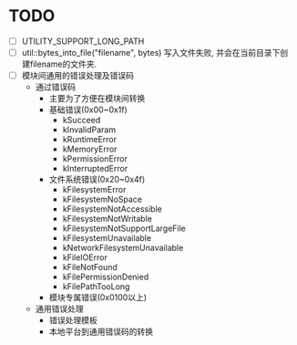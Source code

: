# TODO

- [ ] UTILITY_SUPPORT_LONG_PATH
- [ ] util::bytes_into_file("filename", bytes)
    写入文件失败, 并会在当前目录下创建filename的文件夹.
- [ ] 模块间通用的错误处理及错误码
  - 通过错误码
    - 主要为了方便在模块间转换
    - 基础错误(0x00~0x1f)
      - kSucceed
      - kInvalidParam
      - kRuntimeError
      - kMemoryError
      - kPermissionError
      - kInterruptedError
    - 文件系统错误(0x20~0x4f)
      - kFilesystemError
      - kFilesystemNoSpace
      - kFilesystemNotAccessible
      - kFilesystemNotWritable
      - kFilesystemNotSupportLargeFile
      - kFilesystemUnavailable
      - kNetworkFilesystemUnavailable
      - kFileIOError
      - kFileNotFound
      - kFilePermissionDenied
      - kFilePathTooLong
    - 模块专属错误(0x0100以上)
  - 通用错误处理
     - 错误处理模板
     - 本地平台到通用错误码的转换
